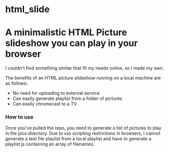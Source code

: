 # html_slide
A minimalistic HTML Picture slideshow you can play in your browser
================

I couldn't find something similar that fit my needs online, so I made my own.

The benefits of an HTML picture slideshow running on a local machine are as follows:

<ul>
<li> No need for uploading to external service
<li> Can easily generate playlist from a folder of pictures
<li> Can easily chromecast to a TV.
</ul>


### How to use
Once you've pulled the repo, you need to generate a list of pictures to play in the pics directory.
Due to xss scripting restrictions in browsers, I cannot generate a text file playlist from a local playlist and have to generate a playlist.js containing an array of filenames.
